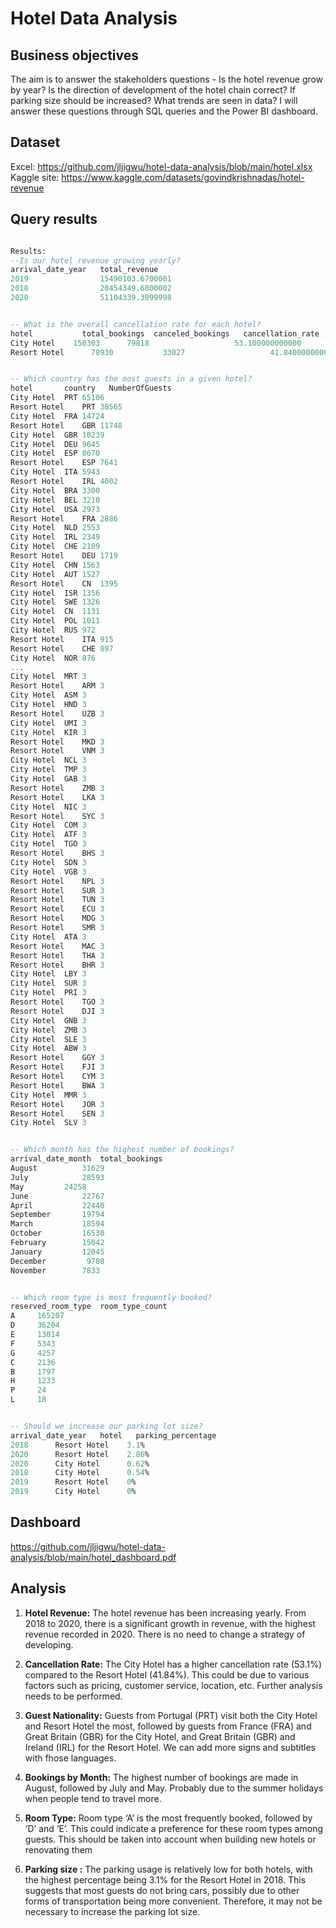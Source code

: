 # Hotel Data Analysis

## Business objectives
The aim is to answer the stakeholders questions - Is the hotel revenue grow by year? Is the direction of development of the hotel chain correct? If parking size should be increased? What trends are seen in data? I will answer these questions through SQL queries and the Power BI dashboard.

## Dataset
Excel: https://github.com/jljigwu/hotel-data-analysis/blob/main/hotel.xlsx <br />
Kaggle site: https://www.kaggle.com/datasets/govindkrishnadas/hotel-revenue

## Query results
```sql

Results:
--Is our hotel revenue growing yearly?
arrival_date_year	total_revenue
2019	            15490103.6700001
2018	            20454349.6800002
2020	            51104339.3099998


-- What is the overall cancellation rate for each hotel?
hotel	        total_bookings	canceled_bookings	cancellation_rate
City Hotel	  150303	  79818	                  53.100000000000
Resort Hotel	  78930	          33027	                  41.840000000000


-- Which country has the most guests in a given hotel?
hotel	    country   NumberOfGuests
City Hotel	PRT	65106
Resort Hotel	PRT	38565
City Hotel	FRA	14724
Resort Hotel	GBR	11748
City Hotel	GBR	10239
City Hotel	DEU	9645
City Hotel	ESP	8670
Resort Hotel	ESP	7641
City Hotel	ITA	5943
Resort Hotel	IRL	4002
City Hotel	BRA	3300
City Hotel	BEL	3210
City Hotel	USA	2973
Resort Hotel	FRA	2886
City Hotel	NLD	2553
City Hotel	IRL	2349
City Hotel	CHE	2109
Resort Hotel	DEU	1719
City Hotel	CHN	1563
City Hotel	AUT	1527
Resort Hotel	CN	1395
City Hotel	ISR	1356
City Hotel	SWE	1326
City Hotel	CN	1131
City Hotel	POL	1011
City Hotel	RUS	972
Resort Hotel	ITA	915
Resort Hotel	CHE	897
City Hotel	NOR	876
...
City Hotel	MRT	3
Resort Hotel	ARM	3
City Hotel	ASM	3
City Hotel	HND	3
Resort Hotel	UZB	3
City Hotel	UMI	3
City Hotel	KIR	3
Resort Hotel	MKD	3
Resort Hotel	VNM	3
City Hotel	NCL	3
City Hotel	TMP	3
City Hotel	GAB	3
Resort Hotel	ZMB	3
Resort Hotel	LKA	3
City Hotel	NIC	3
Resort Hotel	SYC	3
City Hotel	COM	3
City Hotel	ATF	3
City Hotel	TGO	3
Resort Hotel	BHS	3
City Hotel	SDN	3
City Hotel	VGB	3
Resort Hotel	NPL	3
Resort Hotel	SUR	3
Resort Hotel	TUN	3
Resort Hotel	ECU	3
Resort Hotel	MDG	3
Resort Hotel	SMR	3
City Hotel	ATA	3
Resort Hotel	MAC	3
Resort Hotel	THA	3
Resort Hotel	BHR	3
City Hotel	LBY	3
City Hotel	SUR	3
City Hotel	PRI	3
Resort Hotel	TGO	3
Resort Hotel	DJI	3
City Hotel	GNB	3
City Hotel	ZMB	3
City Hotel	SLE	3
City Hotel	ABW	3
Resort Hotel	GGY	3
Resort Hotel	FJI	3
Resort Hotel	CYM	3
Resort Hotel	BWA	3
City Hotel	MMR	3
Resort Hotel	JOR	3
Resort Hotel	SEN	3
City Hotel	SLV	3


-- Which month has the highest number of bookings?
arrival_date_month	total_bookings
August	        31629
July	        28593
May	        24258
June	        22767
April	        22440
September       19794
March	        18594
October	        16530
February        15042
January         12045
December         9708
November        7833


-- Which room type is most frequently booked?
reserved_room_type	room_type_count
A	  165207
D	  36204
E  	  13014
F	  5343
G	  4257
C	  2136
B	  1797
H	  1233
P	  24
L	  18


-- Should we increase our parking lot size?
arrival_date_year	hotel	parking_percentage
2018	  Resort Hotel	  3.1%
2020	  Resort Hotel	  2.86%
2020	  City Hotel	  0.62%
2018	  City Hotel	  0.54%
2019	  Resort Hotel	  0%
2019	  City Hotel	  0%
```

## Dashboard
https://github.com/jljigwu/hotel-data-analysis/blob/main/hotel_dashboard.pdf

## Analysis
1. **Hotel Revenue:** The hotel revenue has been increasing yearly. From 2018 to 2020, there is a significant growth in revenue, with the highest revenue recorded in 2020. There is no need to change a strategy of developing.
   
2. **Cancellation Rate:** The City Hotel has a higher cancellation rate (53.1%) compared to the Resort Hotel (41.84%). This could be due to various factors such as pricing, customer service, location, etc. Further analysis needs to be performed.

3. **Guest Nationality:** Guests from Portugal (PRT) visit both the City Hotel and Resort Hotel the most, followed by guests from France (FRA) and Great Britain (GBR) for the City Hotel, and Great Britain (GBR) and Ireland (IRL) for the Resort Hotel. We can add more signs and subtitles with fhose languages.

4. **Bookings by Month:** The highest number of bookings are made in August, followed by July and May. Probably due to the summer holidays when people tend to travel more. 

5. **Room Type:** Room type ‘A’ is the most frequently booked, followed by ‘D’ and ‘E’. This could indicate a preference for these room types among guests. This should be taken into account when building new hotels or renovating them

6. **Parking size :** The parking usage is relatively low for both hotels, with the highest percentage being 3.1% for the Resort Hotel in 2018. This suggests that most guests do not bring cars, possibly due to other forms of transportation being more convenient. Therefore, it may not be necessary to increase the parking lot size.
